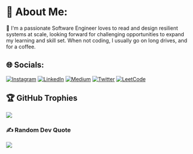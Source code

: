 <!--
**harshnamdev98/harshnamdev98** is a ✨ _special_ ✨ repository because its `README.md` (this file) appears on your GitHub profile.

Here are some ideas to get you started:

- 🔭 I’m currently working on ...
- 🌱 I’m currently learning ...
- 👯 I’m looking to collaborate on ...
- 🤔 I’m looking for help with ...
- 💬 Ask me about ...
- 📫 How to reach me: ...
- 😄 Pronouns: ...
- ⚡ Fun fact: ...
-->

# 💫 About Me:
🔭 I'm a passionate Software Engineer loves to read and design resilient systems at scale,
  looking forward for challenging opportunities to expand my learning and skill set. 
  When not coding, I usually go on long drives, and for a coffee.
  
  
## 🌐 Socials:
[![Instagram](https://img.shields.io/badge/Instagram-%23E4405F.svg?logo=Instagram&logoColor=white)](https://www.instagram.com/harshnamdev98/)
[![LinkedIn](https://img.shields.io/badge/LinkedIn-%230077B5.svg?logo=linkedin&logoColor=white)](https://linkedin.com/in/harshnamdev98) 
[![Medium](https://img.shields.io/badge/Medium-12100E?logo=medium&logoColor=white)](https://medium.com/@harshnamdev98)
[![Twitter](https://img.shields.io/badge/Twitter-%231DA1F2.svg?logo=Twitter&logoColor=white)](https://twitter.com/harsh_namdev98) 
[![LeetCode](https://img.shields.io/badge/dynamic/json?style=for-the-badge&labelColor=black&color=%23ffa116&label=LeetCode&query=solvedOverTotal&url=https%3A%2F%2Fleetcode-badge.vercel.app%2Fapi%2Fusers%2Fharsh98&logo=leetcode&logoColor=yellow)](https://leetcode.com/harsh98/)


## 🏆 GitHub Trophies
![](https://github-profile-trophy.vercel.app/?username=harshnamdev98&theme=nord&no-frame=true&no-bg=false&margin-w=4)


### ✍️ Random Dev Quote
![](https://quotes-github-readme.vercel.app/api?type=horizontal&theme=radical)


